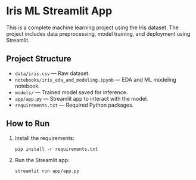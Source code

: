 # Iris ML Streamlit App

This is a complete machine learning project using the Iris dataset. The project includes data preprocessing, model training, and deployment using Streamlit.

## Project Structure

- `data/iris.csv` — Raw dataset.
- `notebooks/iris_eda_and_modeling.ipynb` — EDA and ML modeling notebook.
- `models/` — Trained model saved for inference.
- `app/app.py` — Streamlit app to interact with the model.
- `requirements.txt` — Required Python packages.

## How to Run

1. Install the requirements:
    ```
    pip install -r requirements.txt
    ```

2. Run the Streamlit app:
    ```
    streamlit run app/app.py
    ```


